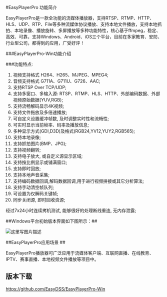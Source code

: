 #EasyPlayerPro 功能简介

EasyPlayerPro是一款全功能的流媒体播放器，支持RTSP、RTMP、HTTP、HLS、UDP、RTP、File等多种流媒体协议播放、支持本地文件播放，支持本地抓拍、本地录像、播放旋转、多屏播放等多种功能特性，核心基于ffmpeg，稳定、高效、可靠，支持Windows、Android、iOS三个平台，目前在多家教育、安防、行业型公司，都得到的应用，广受好评！

###EasyPlayerPro-Win功能介绍

###功能特点:   
1.	视频支持格式 H264、H265、MJPEG、MPEG4;  
2.	音频支持格式 G711A、G711U、G726、AAC;  
3.	支持RTSP Over TCP/UDP;  
4.	支持多窗口、多输入源:  RTSP、RTMP、HLS、HTTP、外部编码数据、外部视频原始数据(YUV,RGB);  
5.	支持流畅解码显示4K视频;  
6.	支持文件拖放及多倍速播放;  
7.	可自定义设置缓冲帧数, 及时调整实时性和流畅性;  
8.	可实时显示当前帧率、码率及播放信息;  
9.	多种显示方式(GDI,D3D)及格式(RGB24,YV12,YUY2,RGB565);  
10.	支持本地录像;  
11.	支持抓拍图片(BMP、JPG);  
12.	支持视频翻转;  
13.	支持电子放大, 或自定义源显示区域;  
14.	支持按比例显示或铺满窗口;  
15.	支持即时回放;  
16.	支持本地声音采集;  
17.	支持编码数据回调,解码数据回调,用于进行视频拼接或其它分析算法;  
18.	支持手动清空帧队列;  
19.	可设置为仅解码关键帧;  
20.	同步关闭源, 即时回收资源;  


经过7x24小时连续拷机测试,  能够很好的处理断线重连, 无内存泄露;



##Windows平台初始版本界面如下图所示：##

![这里写图片描述](http://img.blog.csdn.net/20171205100622391?watermark/2/text/aHR0cDovL2Jsb2cuY3Nkbi5uZXQvZ2F2aW4xMDEw/font/5a6L5L2T/fontsize/400/fill/I0JBQkFCMA==/dissolve/70/gravity/SouthEast)

##EasyPlayerPro应用场景 ##

EasyPlayerPro播放器可广泛应用于流媒体客户端、互联网直播、在线教育、IPTV、赛事直播、本地视频文件播放等项目中。



## 版本下载 ##
https://github.com/EasyDSS/EasyPlayerPro-Win